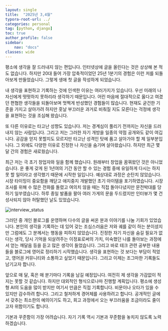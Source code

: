 ```yaml
---
layout: single
title:  "2025년 3,4월"
typora-root-url: ../
categories: personal
tag: [python, django]
toc: true
author_profile: false
sidebar:
    nav: "docs"
classes: wide
---
```


평소에 생각을 잘 드러내지 않는 편입니다. 인터넷상에 글을 올린다는 것은 상상해 본 적도 없습니다. 하지만 20대 들어 가장 압축적이었던 25년 1분기의 경험은 이런 저를 되돌아보게 만들었습니다. 그렇게 생애 첫 글을 작성하게 되었습니다.


내 생각을 표현하고 기록하는 것에 인색한 이유는 여러가지가 있습니다. 우선 미래의 나 자신에게 떳떳하지 못하리라 생각하기 때문입니다. 어린 마음에 절대적으로 옳다고 여겼던 편협한 생각들을 되돌아보며 멋쩍게 반성했던 경험들이 많습니다. 현재도 굳건한 기준을 가지고 살아가려 하지만 훗날 부끄러운 과거로 비춰질 지도 모른다는 걱정에 생각을 표현하는 것을 조심해 왔습니다.

또 다른 이유로는 타고난 성향도 있습니다. 저는 경계심이 풀리기 전까지는 자신을 드러내지 않는 사람입니다. 그리고 저는 그러한 자기 개방을 일종의 약점 공개와도 같이 여깁니다. 공감을 얻지 못할지도 모르지만 타고난 성격인 탓에 품고 살아가야 할 제 일부분입니다. 그 외에도 다양한 이유로 진정한 나 자신을 숨기며 살아왔습니다. 하지만 최근 몇 달 간의 경험은 새로웠습니다.

최근 저는 극 초기 창업자와 일을 함께 했습니다. 원래부터 창업을 꿈꿔왔던 것은 아니었습니다. 운 좋게 갖게 된 1년여의 기간 동안 할 수 있는 경험 중에 유일하게 다시는 하지 못 할 일이라고 생각했기 때문에 시작한 일입니다. 예상대로 과정은 순탄치 않았습니다. 시장 타이밍이 중요함을 깨닫고 애지중지 개발했던 초기 아이템을 포기하였습니다. 시장 조사를 위해 수 많은 전화를 돌렸고 여의치 않을 때는 직접 돌아다녔지만 문전박대를 당하기 일쑤였습니다. 하루 종일 발품을 팔아 여러 가게의 문을 두드렸지만 인터뷰가 몇 건 성사되지 않아 허탈했던 날도 있었습니다.



![interview_status](https://github.com/user-attachments/assets/635a80af-175a-4805-b787-2d8b509ded31)


그러던 중 개인 블로그를 운영하며 다수의 글을 써온 분과 이야기를 나눌 기회가 있었습니다. 본인의 생각을 기록하는 데 있어 갖는 조심스러움은 저와 궤를 같이 하는 분이셨지만 그럼에도 그 분께서는 행동을 피하지 않았습니다. 진정한 자기 자신을 숨길 필요가 없다는 생각, 당시 기억을 되살려주는 이정표로써의 가치, 미숙했던 나를 돌아보는 과정에서 얻는 깨달음 등을 듣고 많은 생각이 들었습니다. 그리고 바로 테크 관련 공부한 내용들을 블로그에 영어로 정리하기 시작했습니다. 생각을 표현하는 것 보다는 부담이 적었고, 영어권 커뮤니티와 소통하고 싶었기 때문입니다. 그리고 이제는 조그마한 기록들도 남기고자 합니다.

앞으로 매 달, 혹은 매 분기마다 기록을 남길 예정입니다. 여전히 제 생각을 가감없이 적지는 못할 것 같습니다. 하지만 대외적인 형식으로나마 진행할 계획입니다. 평소에 생성형 AI의 도움을 많이 받지만 여기서 만큼은 직접 기록합니다. 비문이나 오타가 있을 수 있지만 감수하려 합니다. 그리고 철저하게 경어체를 사용하려고 합니다. 공개적인 글에서 갖추는 최소한의 예의이기도 하고, 회고 과정에서 오는 부끄러움을 조금이라도 줄이고자 위함이기도 합니다.

기본과 꾸준함이 가장 어려습니다. 자기 기록 역시 기본과 꾸준함을 놓치지 않도록 노력하겠습니다.